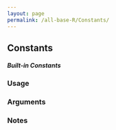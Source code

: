 ```yaml
---
layout: page
permalink: /all-base-R/Constants/
---
```


## __Constants__

#### _Built-in Constants_

### Usage

### Arguments

### Notes
